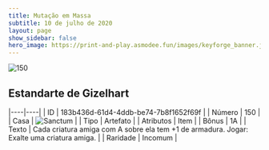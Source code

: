 ```yaml
---
title: Mutação em Massa
subtitle: 10 de julho de 2020
layout: page
show_sidebar: false
hero_image: https://print-and-play.asmodee.fun/images/keyforge_banner.jpg
---
```


![150](https://cdn.keyforgegame.com/media/card_front/pt/479_150_RCXWVVJ9W8QC_pt.png)

## Estandarte de Gizelhart

|----|----|
| ID | 183b436d-61d4-4ddb-be74-7b8f1652f69f |
| Número | 150 |
| Casa | ![Sanctum](https://archonarcana.com/images/thumb/c/c7/Sanctum.png/22px-Sanctum.png "Santuário") |
| Tipo | Artefato |
| Atributos | Item |
| Bônus | 1A |
| Texto | Cada criatura amiga com A sobre ela tem +1 de armadura.    Jogar: Exalte uma criatura amiga. |
| Raridade | Incomum |
